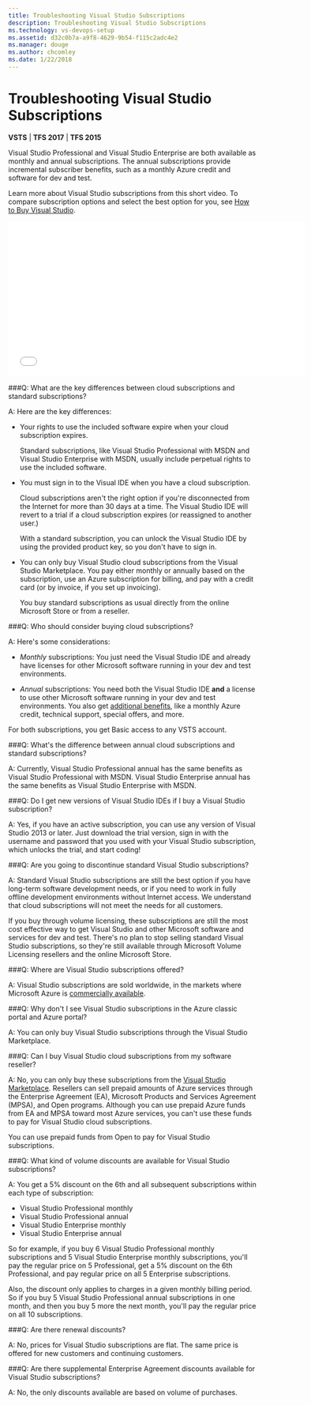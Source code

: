 ```yaml
---
title: Troubleshooting Visual Studio Subscriptions 
description: Troubleshooting Visual Studio Subscriptions
ms.technology: vs-devops-setup
ms.assetid: d32c0b7a-a9f8-4629-9b54-f115c2adc4e2
ms.manager: douge
ms.author: chcomley
ms.date: 1/22/2018
---
```


#	Troubleshooting Visual Studio Subscriptions

**VSTS** | **TFS 2017** | **TFS 2015**


Visual Studio Professional and Visual Studio Enterprise 
are both available as monthly and annual subscriptions. 
The annual subscriptions provide incremental subscriber benefits, 
such as a monthly Azure credit and software for dev and test.

Learn more about Visual Studio subscriptions from this short video. To compare subscription options and select the best option for you, see [How to Buy Visual Studio](https://www.visualstudio.com/products/how-to-buy-vs).

<iframe src="//channel9.msdn.com/Events/Visual-Studio/Connect-event-2015/How-to-buy-Visual-Studio-cloud-subscriptions/player" width="600" height="315" allowFullScreen="true" frameBorder="0"></iframe>



###Q: What are the key differences between cloud subscriptions and standard subscriptions?

A:	Here are the key differences:

*	Your rights to use the included software expire when your 
cloud subscription expires.

	Standard subscriptions, like Visual Studio Professional 
	with MSDN and Visual Studio Enterprise with MSDN,
	usually include perpetual rights to use the included software.

*	You must sign in to the Visual IDE when you have 
a cloud subscription.

	Cloud subscriptions aren't the right option if you're disconnected 
	from the Internet for more than 30 days at a time. The Visual 
	Studio IDE will revert to a trial if a cloud subscription expires 
	(or reassigned to another user.)

	With a standard subscription, you can unlock the Visual Studio 
	IDE by using the provided product key, so you don't have to sign in.

*	You can only buy Visual Studio cloud subscriptions from the Visual Studio Marketplace.
You pay either monthly or annually based on the subscription, 
use an Azure subscription for billing, and pay with a credit card 
(or by invoice, if you set up invoicing).

	You buy standard subscriptions as usual directly from the online 
	Microsoft Store	or from a reseller.

###Q:	Who should consider buying cloud subscriptions?

A:	Here's some considerations:

*	*Monthly* subscriptions: You just need the Visual Studio IDE 
and already have licenses for other Microsoft software running 
in your dev and test environments.

*	*Annual* subscriptions: You need both the Visual Studio IDE
**and** a license to use other Microsoft software running 
in your dev and test environments. You also get 
[additional benefits](https://www.visualstudio.com/products/subscriber-benefits-vs), 
like a monthly Azure credit, technical support, special offers, and more. 

For both subscriptions, you get Basic access 
to any VSTS account.

###Q:	What's the difference between annual cloud subscriptions and standard subscriptions?

A:	Currently, Visual Studio Professional annual 
has the same benefits as Visual Studio Professional 
with MSDN. Visual Studio Enterprise annual has the 
same benefits as Visual Studio Enterprise with MSDN. 

###Q:	Do I get new versions of Visual Studio IDEs if I buy a Visual Studio subscription?

A:	Yes, if you have an active subscription, 
you can use any version of Visual Studio 2013 or later. 
Just download the trial version, 
sign in with the username and password that 
you used with your Visual Studio subscription, 
which unlocks the trial, and start coding!



###Q:	Are you going to discontinue standard Visual Studio subscriptions?

A:	Standard Visual Studio subscriptions are still the best option if you have
long-term software development needs, or if you need to work 
in fully offline development environments without Internet access. 
We understand that cloud subscriptions will not meet the needs for all customers.

If you buy through volume licensing, these subscriptions are still 
the most cost effective way to get Visual Studio and other 
Microsoft software and services for dev and test. 
There's no plan to stop selling standard Visual Studio subscriptions, 
so they're still available through Microsoft Volume Licensing 
resellers and the online Microsoft Store.

###Q:	Where are Visual Studio subscriptions offered?

A:	Visual Studio subscriptions are sold worldwide, 
in the markets where Microsoft Azure is 
[commercially available](https://azure.microsoft.com/en-us/pricing/faq/).

###Q:	Why don't I see Visual Studio subscriptions in the Azure classic portal and Azure portal?

A:	You can only buy Visual Studio subscriptions 
through the Visual Studio Marketplace.

###Q:	Can I buy Visual Studio cloud subscriptions from my software reseller?

A:	No, you can only buy these subscriptions from the 
[Visual Studio Marketplace](https://marketplace.visualstudio.com). 
Resellers can sell prepaid amounts of Azure services 
through the Enterprise Agreement (EA), Microsoft Products 
and Services Agreement (MPSA), and Open programs. 
Although you can use prepaid Azure funds from EA and 
MPSA toward most Azure services, you can't 
use these funds to pay for Visual Studio cloud subscriptions. 

You can use prepaid funds from Open to pay for Visual Studio subscriptions.

###Q:	What kind of volume discounts are available for Visual Studio subscriptions?

A:	You get a 5% discount on the 6th and all subsequent 
subscriptions within each type of subscription: 

*	Visual Studio Professional monthly
*	Visual Studio Professional annual
*	Visual Studio Enterprise monthly
*	Visual Studio Enterprise annual

So for example, if you buy 6 Visual Studio Professional 
monthly subscriptions and 5 Visual Studio Enterprise 
monthly subscriptions, you'll pay the regular price on 
5 Professional, get a 5% discount on the 6th Professional, 
and pay regular price on all 5 Enterprise subscriptions. 

Also, the discount only applies to charges in a given monthly 
billing period. So if you buy 5 Visual Studio Professional annual 
subscriptions in one month, and then you buy 5 more the next month, 
you'll pay the regular price on all 10 subscriptions.

###Q:	Are there renewal discounts?

A:	No, prices for Visual Studio subscriptions are flat. 
The same price is offered for new customers and continuing customers.

###Q:	Are there supplemental Enterprise Agreement discounts available for Visual Studio subscriptions?

A:	No, the only discounts available are based on volume of purchases.
